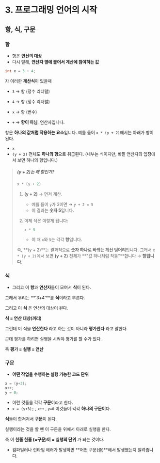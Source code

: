 # 3. 프로그래밍 언어의 시작



## 항, 식, 구문

### 항

- 항은 **연산의 대상**
- 다시 말해, **연산자 옆에 붙어서 계산에 참여하는 값**

```java
int x = 3 + 4;
```

자 이러한 **계산식**이 있을때 

- `3` → 항 (정수 리터럴)

- `4` → 항 (정수 리터럴)

- `x` → 항 (변수)

- `+` → **항이 아님**, 연산자입니다.

항은 **하나의 값처럼 작용하는 요소**입니다.
 예를 들어 `x * (y + 2)`에서는 아래가 항이 된다.

- `x`
- `(y + 2)` 전체도 **하나의 항**으로 취급된다.
   (내부는 식이지만, 바깥 연산자의 입장에서 보면 하나의 항입니다.)

> ##### (y + 2)는 왜 항인가?
>
> ```java
> x * (y + 2)
> ```
>
> 1. **(y + 2)** → 먼저 계산.
>
>    - 예를 들어 `y`가 3이면 → `y + 2 = 5`
>    - 이 결과는 **숫자 5**입니다.
>
> 2. 이제 식은 이렇게 됩니다:
>
>    ```java
>    x * 5
>    ```
>
>    - 이 때 `x`와 `5`는 각각 **항**입니다.
>
> 즉, **(y + 2)**는 결과적으로 **숫자 하나로 바뀌는 계산 덩어리**입니다.
>  그래서 `x * (y + 2)`에서 보면 **(y + 2)** 전체가 **"값 하나처럼 작동"**합니다 → **항입니다.**



### 식

- 그리고 이 **항**과 **연산자**들이 모여서 **식**이 된다.

그래서 우리는 **'3+4'**를 **식**이라고 부른다.



그리고 이 **식** 은 연산의 대상이 된다.

**식 = 연산 대상(꺼리)**

그런데 이 식을 **연산한다** 라고 하는 것이 아니라 **평가한다** 라고 말한다.

근데 평가를 하려면 실행을 시켜야 평가를 할 수가 있다. 

즉 **평가 = 실행 = 연산**



### 구문

- **어떤 작업을 수행하는 실행 가능한 코드 단위**

```java
x = (y+3);
x++;
y = 0;
```

- 이런 것들을 각각 **구문**이라고 한다.
- `x = (y+3);` , `x++` , `y=0`
  이것들이 각각 **하나의 구문이**다.

**식**들이 합쳐져서 **구문**이 된다.

실행이라는 것을 할 땐 이 구문을 위에서 아래로 실행을 한다.

즉 이 **한줄 한줄 (=구문)이  = 실행의 단위** 가 되는  것이다.

- 컴파일러나 런타임 에러가 발생하면 **어떤 구문(줄)**에서 발생했는지 알려줍니다.


